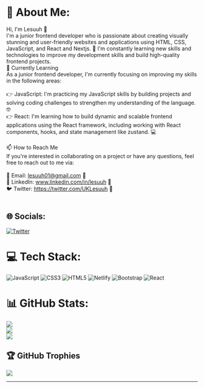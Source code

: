# 💫 About Me:
Hi, I'm Lesuuh 👋<br>I'm a junior frontend developer who is passionate about creating visually stunning and user-friendly websites and applications using HTML, CSS, JavaScript, and React and Nextjs. 🚀 I'm constantly learning new skills and technologies to improve my development skills and build high-quality frontend projects.<br>🌱 Currently Learning<br>As a junior frontend developer, I'm currently focusing on improving my skills in the following areas:<br><br>👉 JavaScript: I'm practicing my JavaScript skills by building projects and solving coding challenges to strengthen my understanding of the language. 🤓<br>👉 React: I'm learning how to build dynamic and scalable frontend applications using the React framework, including working with React components, hooks, and state management like zustand. 💻<br><br>📫 How to Reach Me<br>If you're interested in collaborating on a project or have any questions, feel free to reach out to me via:<br><br>📧 Email: lesuuh01@gmail.com 📩<br>🔗 LinkedIn: www.linkedin.com/in/lesuuh 💼<br>🐦 Twitter: https://twitter.com/UKLesuuh 🐤<br><br>


## 🌐 Socials:
 [![Twitter](https://img.shields.io/badge/Twitter-%231DA1F2.svg?logo=Twitter&logoColor=white)](https://twitter.com/UKLesuuh) 

# 💻 Tech Stack:
![JavaScript](https://img.shields.io/badge/javascript-%23323330.svg?style=for-the-badge&logo=javascript&logoColor=%23F7DF1E) ![CSS3](https://img.shields.io/badge/css3-%231572B6.svg?style=for-the-badge&logo=css3&logoColor=white) ![HTML5](https://img.shields.io/badge/html5-%23E34F26.svg?style=for-the-badge&logo=html5&logoColor=white) ![Netlify](https://img.shields.io/badge/netlify-%23000000.svg?style=for-the-badge&logo=netlify&logoColor=#00C7B7) ![Bootstrap](https://img.shields.io/badge/bootstrap-%23563D7C.svg?style=for-the-badge&logo=bootstrap&logoColor=white) ![React](https://img.shields.io/badge/react-%2320232a.svg?style=for-the-badge&logo=react&logoColor=%2361DAFB)
# 📊 GitHub Stats:
![](https://github-readme-stats.vercel.app/api?username=Lesuuh&theme=dark&hide_border=false&include_all_commits=true&count_private=true)<br/>
![](https://github-readme-streak-stats.herokuapp.com/?user=Lesuuh&theme=dark&hide_border=false)<br/>
![](https://github-readme-stats.vercel.app/api/top-langs/?username=Lesuuh&theme=dark&hide_border=false&include_all_commits=true&count_private=true&layout=compact)

## 🏆 GitHub Trophies
![](https://github-profile-trophy.vercel.app/?username=Lesuuh&theme=radical&no-frame=false&no-bg=false&margin-w=4)

---
